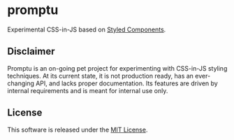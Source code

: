 # promptu

Experimental CSS-in-JS based on [Styled Components](https://www.styled-components.com/).

## Disclaimer

Promptu is an on-going pet project for experimenting with CSS-in-JS styling techniques. At its current state, it is not production ready, has an ever-changing API, and lacks proper documentation. Its features are driven by internal requirements and is meant for internal use only.

## License

This software is released under the [MIT License](http://opensource.org/licenses/MIT).